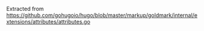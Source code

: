 Extracted from https://github.com/gohugoio/hugo/blob/master/markup/goldmark/internal/extensions/attributes/attributes.go